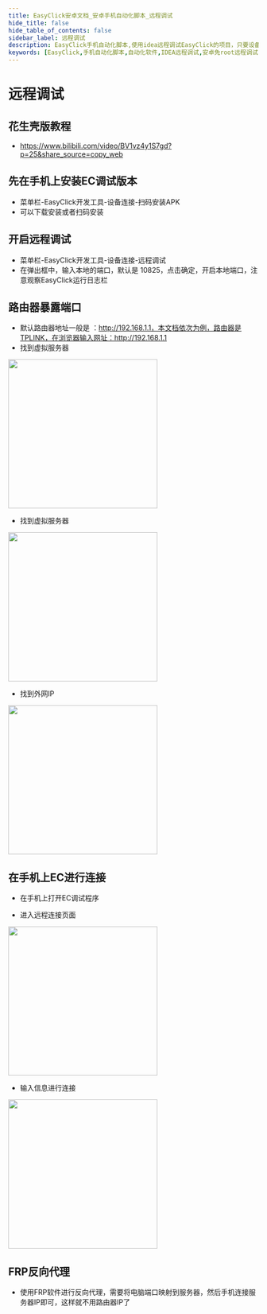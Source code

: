 ```yaml
---
title: EasyClick安卓文档_安卓手机自动化脚本_远程调试
hide_title: false
hide_table_of_contents: false
sidebar_label: 远程调试
description: EasyClick手机自动化脚本,使用idea远程调试EasyClick的项目，只要设备能联网，就可以远程调试脚本
keywords: [EasyClick,手机自动化脚本,自动化软件,IDEA远程调试,安卓免root远程调试,脚本远程调试]
---
```



# 远程调试
## 花生壳版教程
- https://www.bilibili.com/video/BV1vz4y1S7gd?p=25&share_source=copy_web
## 先在手机上安装EC调试版本

- 菜单栏-EasyClick开发工具-设备连接-扫码安装APK
- 可以下载安装或者扫码安装

## 开启远程调试
- 菜单栏-EasyClick开发工具-设备连接-远程调试
- 在弹出框中，输入本地的端口，默认是 10825，点击确定，开启本地端口，注意观察EasyClick运行日志栏

## 路由器暴露端口

- 默认路由器地址一般是 ：http://192.168.1.1，本文档依次为例，路由器是TPLINK，在浏览器输入网址：http://192.168.1.1
- 找到虚拟服务器

<img src='/androidimg/remote_1.png' width='300' />

- 找到虚拟服务器

<img src='/androidimg/remote_2.png' width='300' />

- 找到外网IP

<img src='/androidimg/remote_3.png' width='300' />

## 在手机上EC进行连接
- 在手机上打开EC调试程序

- 进入远程连接页面 

<img src='/androidimg/remote_5.png' width='300' />



- 输入信息进行连接 

<img src='/androidimg/remote_6.png' width='300' />


## FRP反向代理
- 使用FRP软件进行反向代理，需要将电脑端口映射到服务器，然后手机连接服务器IP即可，这样就不用路由器IP了
